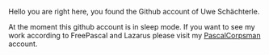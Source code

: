 Hello you are right here, you found the Github account of Uwe Schächterle.

At the moment this github account is in sleep mode. If you want to see my work according to FreePascal and Lazarus please visit my [PascalCorpsman](https://github.com/PascalCorpsman) account.

